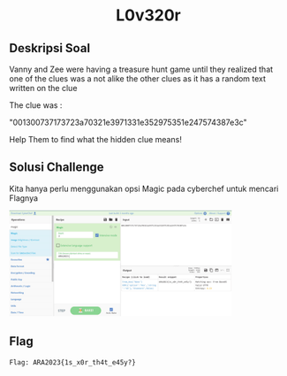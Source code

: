 <h1 align="center">L0v320r</h1>

## Deskripsi Soal
<p>Vanny and Zee were having a treasure hunt game until they realized that one of the clues was a not alike the other clues as it has a random text written on the clue </p>
<p>The clue was :</p>
<p>"001300737173723a70321e3971331e352975351e247574387e3c"</p>
<p>Help Them to find what the hidden clue means!</p>

## Solusi Challenge 
Kita hanya perlu menggunakan opsi Magic pada cyberchef untuk mencari Flagnya 

<img src="https://github.com/Haalloobim/ctf-writeups/blob/main/ARA%20CTF%202023/Cryptography/L0v32x0r/images/image-012.png"  width="80%" height="auto"/>

## Flag

```
Flag: ARA2023{1s_x0r_th4t_e45y?}
```
